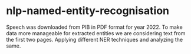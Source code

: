 # nlp-named-entity-recognisation
Speech was downloaded from PIB in PDF format for year 2022. To make data more manageable for extracted entities we are considering text from the first two pages. Applying different NER techniques and analyzing the same.  
